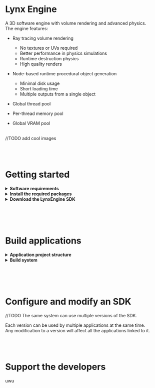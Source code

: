 # Lynx Engine

A 3D software engine with volume rendering and advanced physics.
<br>The engine features:

- Ray tracing volume rendering
  - No textures or UVs required
  - Better performance in physics simulations
  - Runtime destruction physics
  - High quality renders

- Node-based runtime procedural object generation
  - Minimal disk usage
  - Short loading time
  - Multiple outputs from a single object

- Global thread pool
- Per-thread memory pool
- Global VRAM pool

<br>//TODO add cool images
<br>
<br>
<br>
<br>

# Getting started

<details>
<summary><b>Software requirements</b></summary>
The engine is meant to be used on Linux systems only.
<br>We do not provide any support for developement on Windows or MacOS.

| Software     | Version   |
|--------------|-----------|
| Linux        | 4.4       |
| g++          | 11.1.1    |
| glslang      | 10:11.0.0 |
| spirv-tools  | 2020.7    |

<br>
</details>
<details>
<summary><b>Install the required packages</b></summary>
Some softwares and libraries are required in order to build applications with the engine.
<br>You can install them with those commands:
<br>
<br>Fedora:
<br><code>sudo dnf install gcc-c++ glslang spirv-tools</code>
<br><code>sudo dnf install vulkan-devel glfw-devel libX11-devel libXcursor-devel libXrandr-devel libXinerama-devel libXi-devel freeglut-devel libasan libubsan</code>
<br>
<br>Arch:
<br><code>sudo pacman -S gcc glslang</code>
<br><code>sudo pacman -S vulkan-devel glfw-x11 libx11 libxcursor libxrandr libxinerama libxi freeglut gcc-libs</code>
<br>//TODO add software for wayland
<br>
<br>Additionally, Windows builds require the mingw executable
<br>//TODO add mingw commands
<br>
<br>
</details>
<details>
<summary><b>Download the LynxEngine SDK</b></summary>
Clone the repository from GitHub:<br>
<code>git clone https://github.com/Edo022/Lynx.git</code>
</details>
<br>
<br>
<br>
<br>

# Build applications

<details>
<summary><b>Application project structure</b></summary>

The minimal application project contains one source file and a generated .engine directory.
<br>The .engine directory is used to build the application and is generated when linking the project to an SDK.
<br>An application project can be linked to the SDK by running its Setup script:
<br>
<br><code>mkdir MyApp; cd MyApp</code>
<br><code>touch main.cpp</code> //TODO add an option to the setup script to make it generate a main.cpp
<br><code>&lt;path_to_sdk&gt;/Tools/Setup/Setup -vsc</code>
<br><code>code .</code>
<br>
<br>The -vsc option tells the setup script to generate configuration files for Visual Studio Code.
<br>Support for other editors will be added in future versions.
![a](./doc/ReadmeMinimalApplication.png)
<br>//TODO update image. use a rendered output for the hello world
<br>//TODO link to include paths details
<br>The source file must define a main function, like any C++ program.
<br>
<br>
</details>
<details>
<summary><b>Build system</b></summary>
Applications are built using the <code>&lt;path_to_sdk&gt;/Tools/Build/Build</code> executable, which is an Alloy wrapper that parses the provided arguments, adds everything the engine needs and forwards them to the build system.
<br>The source files and other flags can be specified in the <code>.engine/Build.Application</code> file. See //TODO link to syntax details
<br>
<br>//TODO show vscode build tasks
<br>lynxg++ allows 2 build configurations:

- Debug  
  - The code is not optimized and contains any available debug, gdb and gprof information.
  - The engine enables Vulkan validation layers and Lynx runtime validation tests.  
    Any error reported by those systems must be fixed before shipping, as they indicate a bug in the application.  
  - Additional tools and key bindings are built into your application to help debugging it

- Release  
  - The code is optimized for speed by using <code>-Ofast</code> and other compiler specific options and contains no debug informations.
  - No validation layers, no runtime tests.
<br>
<br>Selectors can be used to enable different arguments based on the target platform and active configuration.
<br>See <code>&lt;path_to_sdk&gt;/Tools/Build/lynxg++ -h</code> for more informations.
<br>
<br>e.g. <code>&lt;path_to_sdk&gt;/Tools/Build/lynxg++ -m=ld -r: -O3 -g0 -d: -O0 -g3 -a: main.cpp</code>
//TODO RENAME LYNXG++ AS "Build"
<br>Examples are located in <code>&lt;path_to_sdk&gt;/Examples/</code> and contain the source code, the executable and the commands used to build it.
</details>
<br>
<br>
<br>
<br>

# Configure and modify an SDK

//TODO
The same system can use multiple versions of the SDK.

Each version can be used by multiple applications at the same time.  
Any modification to a version will affect all the applications linked to it.
<br>
<br>
<br>
<br>

# Support the developers

uwu

